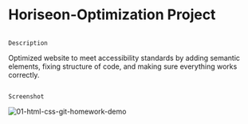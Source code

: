 # Horiseon-Optimization Project

                                                                      Description
Optimized website to meet accessibility standards by adding semantic elements, fixing structure of code, and making sure everything works correctly.

                                                                       Screenshot
                                                                       
![01-html-css-git-homework-demo](https://user-images.githubusercontent.com/104745834/169679354-f9e4a0c6-6f50-4955-98eb-299fd2d181a7.png)


